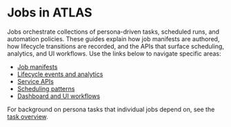 # Jobs in ATLAS

Jobs orchestrate collections of persona-driven tasks, scheduled runs, and automation policies. These guides explain how job manifests are authored, how lifecycle transitions are recorded, and the APIs that surface scheduling, analytics, and UI workflows. Use the links below to navigate specific areas:

- [Job manifests](manifest.md)
- [Lifecycle events and analytics](lifecycle.md)
- [Service APIs](api.md)
- [Scheduling patterns](scheduling.md)
- [Dashboard and UI workflows](ui.md)

For background on persona tasks that individual jobs depend on, see the [task overview](../tasks/overview.md).
